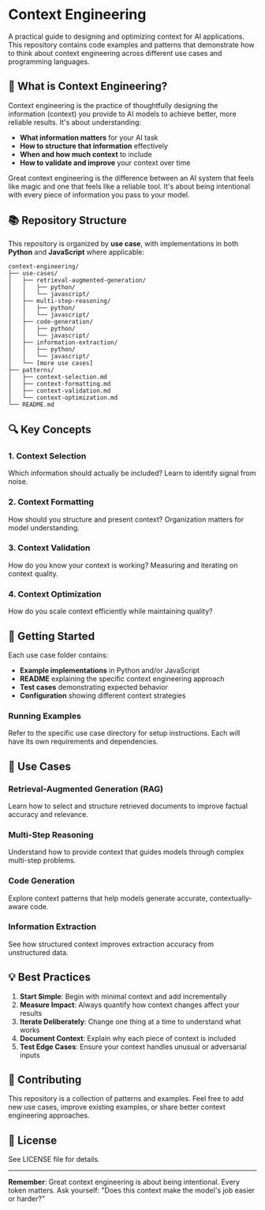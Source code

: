 # Context Engineering

A practical guide to designing and optimizing context for AI applications. This repository contains code examples and patterns that demonstrate how to think about context engineering across different use cases and programming languages.

## 🎯 What is Context Engineering?

Context engineering is the practice of thoughtfully designing the information (context) you provide to AI models to achieve better, more reliable results. It's about understanding:

- **What information matters** for your AI task
- **How to structure that information** effectively
- **When and how much context** to include
- **How to validate and improve** your context over time

Great context engineering is the difference between an AI system that feels like magic and one that feels like a reliable tool. It's about being intentional with every piece of information you pass to your model.

## 📚 Repository Structure

This repository is organized by **use case**, with implementations in both **Python** and **JavaScript** where applicable:

```
context-engineering/
├── use-cases/
│   ├── retrieval-augmented-generation/
│   │   ├── python/
│   │   └── javascript/
│   ├── multi-step-reasoning/
│   │   ├── python/
│   │   └── javascript/
│   ├── code-generation/
│   │   ├── python/
│   │   └── javascript/
│   ├── information-extraction/
│   │   ├── python/
│   │   └── javascript/
│   └── [more use cases]
├── patterns/
│   ├── context-selection.md
│   ├── context-formatting.md
│   ├── context-validation.md
│   └── context-optimization.md
└── README.md
```

## 🔍 Key Concepts

### 1. **Context Selection**

Which information should actually be included? Learn to identify signal from noise.

### 2. **Context Formatting**

How should you structure and present context? Organization matters for model understanding.

### 3. **Context Validation**

How do you know your context is working? Measuring and iterating on context quality.

### 4. **Context Optimization**

How do you scale context efficiently while maintaining quality?

## 🚀 Getting Started

Each use case folder contains:

- **Example implementations** in Python and/or JavaScript
- **README** explaining the specific context engineering approach
- **Test cases** demonstrating expected behavior
- **Configuration** showing different context strategies

### Running Examples

Refer to the specific use case directory for setup instructions. Each will have its own requirements and dependencies.

## 📖 Use Cases

### Retrieval-Augmented Generation (RAG)

Learn how to select and structure retrieved documents to improve factual accuracy and relevance.

### Multi-Step Reasoning

Understand how to provide context that guides models through complex multi-step problems.

### Code Generation

Explore context patterns that help models generate accurate, contextually-aware code.

### Information Extraction

See how structured context improves extraction accuracy from unstructured data.

## 💡 Best Practices

1. **Start Simple**: Begin with minimal context and add incrementally
2. **Measure Impact**: Always quantify how context changes affect your results
3. **Iterate Deliberately**: Change one thing at a time to understand what works
4. **Document Context**: Explain why each piece of context is included
5. **Test Edge Cases**: Ensure your context handles unusual or adversarial inputs

## 🤝 Contributing

This repository is a collection of patterns and examples. Feel free to add new use cases, improve existing examples, or share better context engineering approaches.

## 📝 License

See LICENSE file for details.

---

**Remember**: Great context engineering is about being intentional. Every token matters. Ask yourself: "Does this context make the model's job easier or harder?"
